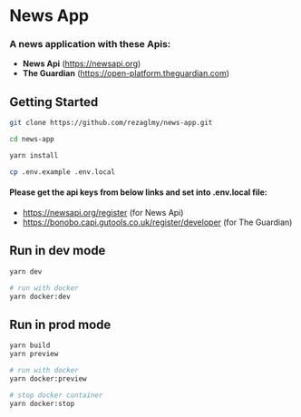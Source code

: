 # News App
### A news application with these Apis:
- **News Api** (https://newsapi.org)
- **The Guardian** (https://open-platform.theguardian.com)

## Getting Started

```bash
git clone https://github.com/rezaglmy/news-app.git

cd news-app

yarn install

cp .env.example .env.local
```

#### Please get the api keys from below links and set into **.env.local** file:
- https://newsapi.org/register (for News Api)
- https://bonobo.capi.gutools.co.uk/register/developer (for The Guardian)

## Run in dev mode

```bash
yarn dev
```

```bash
# run with docker
yarn docker:dev
```

## Run in prod mode

```bash
yarn build
yarn preview
```

```bash
# run with docker
yarn docker:preview

# stop docker container
yarn docker:stop 
```
